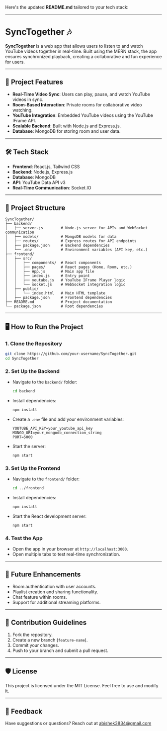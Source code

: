 Here's the updated **README.md** tailored to your tech stack:

---

# SyncTogether 🎶  
**SyncTogether** is a web app that allows users to listen to and watch YouTube videos together in real-time. Built using the MERN stack, the app ensures synchronized playback, creating a collaborative and fun experience for users.

---

## 🚀 Project Features
- **Real-Time Video Sync**: Users can play, pause, and watch YouTube videos in sync.
- **Room-Based Interaction**: Private rooms for collaborative video watching.
- **YouTube Integration**: Embedded YouTube videos using the YouTube IFrame API.
- **Scalable Backend**: Built with Node.js and Express.js.
- **Database**: MongoDB for storing room and user data.

---

## 🛠️ Tech Stack
- **Frontend**: React.js, Tailwind CSS
- **Backend**: Node.js, Express.js
- **Database**: MongoDB
- **API**: YouTube Data API v3
- **Real-Time Communication**: Socket.IO

---

## 📂 Project Structure

```plaintext
SyncTogether/
├── backend/
│   ├── server.js        # Node.js server for APIs and WebSocket communication
│   ├── models/          # MongoDB models for data
│   ├── routes/          # Express routes for API endpoints
│   ├── package.json     # Backend dependencies
│   └── .env             # Environment variables (API key, etc.)
├── frontend/
│   ├── src/
│   │   ├── components/  # React components
│   │   ├── pages/       # React pages (Home, Room, etc.)
│   │   ├── App.js       # Main app file
│   │   ├── index.js     # Entry point
│   │   ├── youtube.js   # YouTube IFrame Player logic
│   │   └── socket.js    # WebSocket integration logic
│   ├── public/
│   │   └── index.html   # Main HTML template
│   ├── package.json     # Frontend dependencies
├── README.md            # Project documentation
└── package.json         # Root dependencies
```

---

## 🖥️ How to Run the Project

### 1. Clone the Repository
```bash
git clone https://github.com/your-username/SyncTogether.git
cd SyncTogether
```

### 2. Set Up the Backend
- Navigate to the `backend/` folder:
  ```bash
  cd backend
  ```
- Install dependencies:
  ```bash
  npm install
  ```
- Create a `.env` file and add your environment variables:
  ```plaintext
  YOUTUBE_API_KEY=your_youtube_api_key
  MONGO_URI=your_mongodb_connection_string
  PORT=5000
  ```
- Start the server:
  ```bash
  npm start
  ```

### 3. Set Up the Frontend
- Navigate to the `frontend/` folder:
  ```bash
  cd ../frontend
  ```
- Install dependencies:
  ```bash
  npm install
  ```
- Start the React development server:
  ```bash
  npm start
  ```

### 4. Test the App
- Open the app in your browser at `http://localhost:3000`.
- Open multiple tabs to test real-time synchronization.

---

## 🌟 Future Enhancements
- Room authentication with user accounts.
- Playlist creation and sharing functionality.
- Chat feature within rooms.
- Support for additional streaming platforms.

---

## 🤝 Contribution Guidelines
1. Fork the repository.
2. Create a new branch (`feature-name`).
3. Commit your changes.
4. Push to your branch and submit a pull request.

---

## 🛡️ License
This project is licensed under the MIT License. Feel free to use and modify it.

---

## 💬 Feedback
Have suggestions or questions? Reach out at abishek3834@gmail.com
